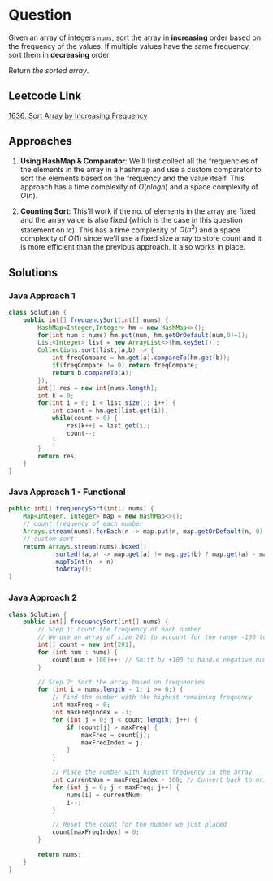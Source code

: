 # Question

Given an array of integers `nums`, sort the array in **increasing** order based on the frequency of the values. If multiple values have the same frequency, sort them in **decreasing** order.

Return _the sorted array_.

## Leetcode Link

[1636. Sort Array by Increasing Frequency](https://leetcode.com/problems/sort-array-by-increasing-frequency/)

## Approaches

1. **Using HashMap & Comparator**: We'll first collect all the frequencies of the elements in the array in a hashmap and use a custom comparator to sort the elements based on the frequency and the value itself. This approach has a time complexity of $O(nlogn)$ and a space complexity of $O(n)$.

2. **Counting Sort**: This'll work if the no. of elements in the array are fixed and the array value is also fixed (which is the case in this question statement on lc). This has a time complexity of $O(n^2)$ and a space complexity of $O(1)$ since we'll use a fixed size array to store count and it is more efficient than the previous approach. It also works in place.

## Solutions

### Java Approach 1

```java
class Solution {
    public int[] frequencySort(int[] nums) {
        HashMap<Integer,Integer> hm = new HashMap<>();
        for(int num : nums) hm.put(num, hm.getOrDefault(num,0)+1);
        List<Integer> list = new ArrayList<>(hm.keySet());
        Collections.sort(list,(a,b) -> {
            int freqCompare = hm.get(a).compareTo(hm.get(b));
            if(freqCompare != 0) return freqCompare;
            return b.compareTo(a);
        });
        int[] res = new int[nums.length];
        int k = 0;
        for(int i = 0; i < list.size(); i++) {
            int count = hm.get(list.get(i));
            while(count > 0) {
                res[k++] = list.get(i);
                count--;
            }
        }
        return res;
    }
}
```

### Java Approach 1 - Functional

```java
public int[] frequencySort(int[] nums) {
	Map<Integer, Integer> map = new HashMap<>();
	// count frequency of each number
	Arrays.stream(nums).forEach(n -> map.put(n, map.getOrDefault(n, 0) + 1));
	// custom sort
	return Arrays.stream(nums).boxed()
			.sorted((a,b) -> map.get(a) != map.get(b) ? map.get(a) - map.get(b) : b - a)
			.mapToInt(n -> n)
			.toArray();
}
```

### Java Approach 2

```java
class Solution {
    public int[] frequencySort(int[] nums) {
        // Step 1: Count the frequency of each number
        // We use an array of size 201 to account for the range -100 to 100
        int[] count = new int[201];
        for (int num : nums) {
            count[num + 100]++; // Shift by +100 to handle negative numbers
        }

        // Step 2: Sort the array based on frequencies
        for (int i = nums.length - 1; i >= 0;) {
            // Find the number with the highest remaining frequency
            int maxFreq = 0;
            int maxFreqIndex = -1;
            for (int j = 0; j < count.length; j++) {
                if (count[j] > maxFreq) {
                    maxFreq = count[j];
                    maxFreqIndex = j;
                }
            }

            // Place the number with highest frequency in the array
            int currentNum = maxFreqIndex - 100; // Convert back to original number
            for (int j = 0; j < maxFreq; j++) {
                nums[i] = currentNum;
                i--;
            }

            // Reset the count for the number we just placed
            count[maxFreqIndex] = 0;
        }

        return nums;
    }
}
```

